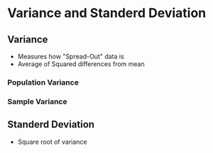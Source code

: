 # Variance and Standerd Deviation

## Variance
* Measures how "Spread-Out" data is 
* Average of Squared differences from mean

### Population Variance
### Sample Variance

## Standerd Deviation
* Square root of variance 